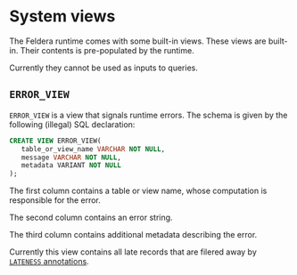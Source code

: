 # System views

The Feldera runtime comes with some built-in views.  These views are
built-in.  Their contents is pre-populated by the runtime.

Currently they cannot be used as inputs to queries.

## `ERROR_VIEW`

`ERROR_VIEW` is a view that signals runtime errors.  The schema is
given by the following (illegal) SQL declaration:

```sql
CREATE VIEW ERROR_VIEW(
   table_or_view_name VARCHAR NOT NULL,
   message VARCHAR NOT NULL,
   metadata VARIANT NOT NULL
);
```

The first column contains a table or view name, whose computation is
responsible for the error.

The second column contains an error string.

The third column contains additional metadata describing the error.

Currently this view contains all late records that are filered away by
[`LATENESS` annotations](streaming.md).

